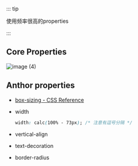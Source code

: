 ::: tip

使用频率很高的properties

:::

## Core Properties

![image (4)](https://gitee.com/q10viking/PictureRepos/raw/master/images//202112081621574.jpg)

## Anthor properties

- [box-sizing - CSS Reference](https://cssreference.io/property/box-sizing/)

- width

  ```css
  width: calc(100% - 73px); /* 注意有逗号分隔 */
  ```

-  vertical-align

-  text-decoration

-  border-radius

